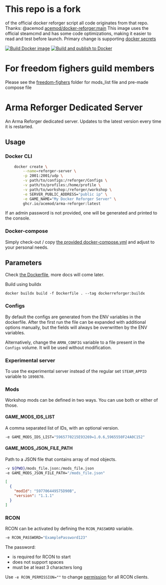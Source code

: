 # This repo is a fork
of the official docker reforger script all code originates from that repo. Thanks: @acemod [acemod/docker-reforger:main](https://github.com/acemod/docker-reforger)
This image uses the official steamcmd and has some code optimizations, making it easier to read and test before launch.
Primary change is supporting [docker secrets](https://docs.docker.com/engine/swarm/secrets/) 

[![Build Docker image](https://github.com/Nhimself/docker-reforger/actions/workflows/docker-image.yml/badge.svg)](https://github.com/Nhimself/docker-reforger/actions/workflows/docker-image.yml)  [![Build and publish to Docker](https://github.com/Nhimself/docker-reforger/actions/workflows/ghcr.yaml/badge.svg)](https://github.com/Nhimself/docker-reforger/actions/workflows/ghcr.yaml)

# For freedom fighers guild members
Please see the [freedom-fighers](https://github.com/Nhimself/docker-reforger/tree/main/freedom-fighters) folder for mods_list file and pre-made compose file

# Arma Reforger Dedicated Server

An Arma Reforger dedicated server. Updates to the latest version every time it is restarted.

## Usage

### Docker CLI

```sh
    docker create \
        --name=reforger-server \
        -p 2001:2001/udp \
        -v path/to/configs:/reforger/Configs \
        -v path/to/profiles:/home/profile \
        -v path/to/workshop:/reforger/workshop \
        -e SERVER_PUBLIC_ADDRESS="public ip" \
        -e GAME_NAME="My Docker Reforger Server" \
        ghcr.io/acemod/arma-reforger:latest
```

If an admin password is not provided, one will be generated and printed to the console.

### Docker-compose

Simply check-out / copy [the provided docker-compose.yml](docker-compose.yml) and adjust to your personal needs.

## Parameters

Check [the Dockerfile](Dockerfile#L32-L67), more docs will come later.

Build using buildx

`docker buildx build -f Dockerfile . --tag dockerreforger:buildx`

### Configs

By default the configs are generated from the ENV variables in the dockerfile. After the first run the file can be expanded with additional options manually, but the fields will always be overwritten by the ENV variables.

Alternatively, change the `ARMA_CONFIG` variable to a file present in the `Configs` volume. It will be used without modification.

### Experimental server

To use the experimental server instead of the regular set `STEAM_APPID` variable to `1890870`.

### Mods

Workshop mods can be defined in two ways. You can use both or either of those.

#### GAME_MODS_IDS_LIST

A comma separated list of IDs, with an optional version.

```sh
-e GAME_MODS_IDS_LIST="5965770215E93269=1.0.6,5965550F24A0C152"
```

#### GAME_MODS_JSON_FILE_PATH

Path to a JSON file that contains array of mod objects.

```sh
-v ${PWD}/mods_file.json:/mods_file.json
-e GAME_MODS_JSON_FILE_PATH="/mods_file.json" 
```

```json
[
  {
    "modId": "597706449575D90B",
    "version": "1.1.1"
  }
]
```
### RCON

RCON can be activated by defining the `RCON_PASSWORD` variable.

```sh
-e RCON_PASSWORD="ExamplePassword123"
```

The password:
* is required for RCON to start
* does not support spaces
* must be at least 3 characters long

Use `-e RCON_PERMISSION=""` to change [permission](https://community.bistudio.com/wiki/Arma_Reforger:Server_Config#permission) for all RCON clients.